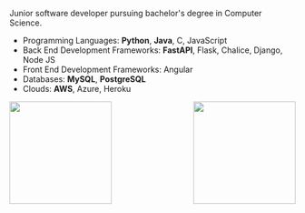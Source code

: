 Junior software developer pursuing bachelor's degree in Computer Science. 

 - Programming Languages: **Python**, **Java**, C, JavaScript
 - Back End Development Frameworks: **FastAPI**, Flask, Chalice, Django, Node JS
 - Front End Development Frameworks: Angular
 - Databases: **MySQL**, **PostgreSQL**
 - Clouds: **AWS**, Azure, Heroku
   
<img height="180em" align="left" src="https://github-readme-stats.vercel.app/api?username=willJOIN&show_icons=true&theme=github_dark&hide_border=true&&count_private=true&include_all_commits=false"/>
<img height="180em" align="right" src="https://github-readme-stats.vercel.app/api/top-langs/?username=willJOIN&exclude_repo=KNN-Image-Classification&show_icons=true&theme=github_dark&hide_border=true&layout=compact&langs_count=8"/>
